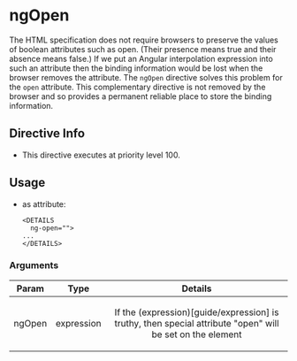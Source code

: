 



# ngOpen








The HTML specification does not require browsers to preserve the values of boolean attributes
such as open. (Their presence means true and their absence means false.)
If we put an Angular interpolation expression into such an attribute then the
binding information would be lost when the browser removes the attribute.
The `ngOpen` directive solves this problem for the `open` attribute.
This complementary directive is not removed by the browser and so provides
a permanent reliable place to store the binding information.








## Directive Info


* This directive executes at priority level 100.


## Usage



* as attribute:
    ```
    <DETAILS
      ng-open="">
    ...
    </DETAILS>
    ```




### Arguments

| Param | Type | Details |
| :--: | :--: | :--: |
| ngOpen | expression | <p>If the (expression)[guide/expression] is truthy, then special attribute &quot;open&quot; will be set on the element</p>  |




